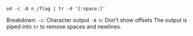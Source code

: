 `od -c -A n /flag | tr -d '[:space:]'`

Breakdown:
`-c`: Character output
`-A n`: Don't show offsets
The output is piped into `tr` to remove spaces and newlines.